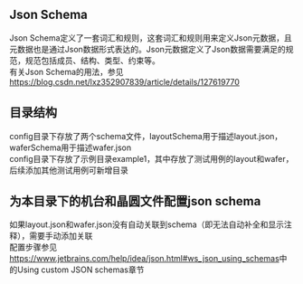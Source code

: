 ## Json Schema
Json Schema定义了一套词汇和规则，这套词汇和规则用来定义Json元数据，且元数据也是通过Json数据形式表达的。Json元数据定义了Json数据需要满足的规范，规范包括成员、结构、类型、约束等。  
有关Json Schema的用法，参见<https://blog.csdn.net/lxz352907839/article/details/127619770>
## 目录结构
config目录下存放了两个schema文件，layoutSchema用于描述layout.json，waferSchema用于描述wafer.json  
config目录下存放了示例目录example1，其中存放了测试用例的layout和wafer，后续添加其他测试用例可新增目录
## 为本目录下的机台和晶圆文件配置json schema
如果layout.json和wafer.json没有自动关联到schema（即无法自动补全和显示注释），需要手动添加关联  
配置步骤参见<https://www.jetbrains.com/help/idea/json.html#ws_json_using_schemas>中的Using custom JSON schemas章节